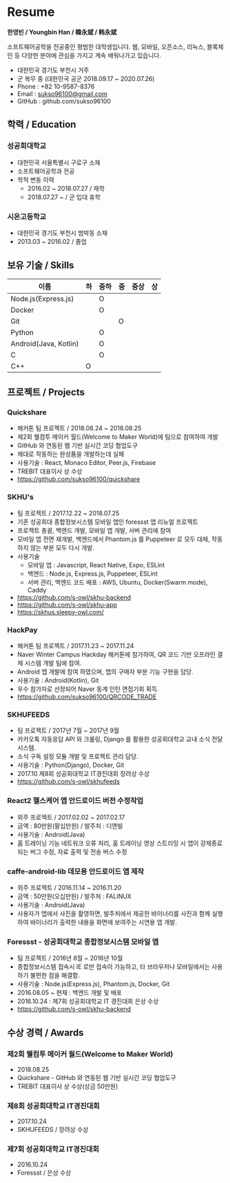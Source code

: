# Resume

**한영빈 / Youngbin Han / 韓永斌 / 韩永斌**

소프트웨어공학을 전공중인 평범한 대학생입니다. 웹, 모바일, 오픈소스, 리눅스, 블록체인 등 다양한 분야에 관심을 가지고 계속 배워나가고 있습니다.

- 대한민국 경기도 부천시 거주
- 군 복무 중 (대한민국 공군 2018.09.17 ~ 2020.07.26)
- Phone : +82 10-9587-8376
- Email : sukso96100@gmail.com
- GitHub : github.com/sukso96100

## 학력 / Education

### 성공회대학교
- 대한민국 서울특별시 구로구 소재
- 소프트웨어공학과 전공
- 학적 변동 이력
  - 2016.02 ~ 2018.07.27 / 재학
  - 2018.07.27 ~ / 군 입대 휴학

### 시온고등학교
- 대한민국 경기도 부천시 범박동 소재
- 2013.03 ~ 2016.02 / 졸업

## 보유 기술 / Skills
이름 | 하 | 중하 | 중 | 중상 | 상
--- | --- | --- | --- | --- | ---
Node.js(Express.js) | | O | | | |
Docker | | O | | | |
Git | | | O | | |
Python | | O | | | |
Android(Java, Kotlin) | | O | | | |
C | | O | | | |
C++ | O | | | | |

## 프로젝트 / Projects

### Quickshare
- 해커톤 팀 프로젝트 / 2018.08.24 ~ 2018.08.25
- 제2회 웰컴투 메이커 월드(Welcome to Maker World)에 팀으로 참여하여 개발
- GitHub 와 연동된 웹 기반 실시간 코딩 협업도구
- 제대로 작동하는 완성품을 개발하는데 실패
- 사용기술 : React, Monaco Editor, Peer.js, Firebase
- TREBIT 대표이사 상 수상
- https://github.com/sukso96100/quickshare

### SKHU's
- 팀 프로젝트 / 2017.12.22 ~ 2018.07.25
- 기존 성공회대 종합정보시스템 모바일 앱인 foressst 앱 리뉴얼 프로젝트
- 프로젝트 총괄, 백엔드 개발, 모바일 앱 개발, 서버 관리에 참여
- 모바일 앱 전면 재개발, 백엔드에서 Phantom.js 를 Puppeteer 로 모두 대체, 작동 하지 않는 부분 모두 다시 개발.
- 사용기술
  - 모바일 앱 : Javascript, React Native, Expo, ESLint
  - 백엔드 : Node.js, Express.js, Puppeteer, ESLint
  - 서버 관리, 백엔드 코드 배포 : AWS, Ubuntu, Docker(Swarm mode), Caddy
- https://github.com/s-owl/skhu-backend
- https://github.com/s-owl/skhu-app
- https://skhus.sleepy-owl.com/

### HackPay
- 해커톤 팀 프로젝트 / 2017.11.23 ~ 2017.11.24
- Naver Winter Campus Hackday 해커톤에 참가하여, QR 코드 기반 오프라인 결제 시스템 개발 팀에 참여.
- Android 앱 개발에 참여 하였으며, 앱의 구매자 부분 기능 구현을 담당.
- 사용기술 : Android(Kotlin), Git
- 우수 참가자로 선정되어 Naver 동계 인턴 면접기회 획득.
- https://github.com/sukso96100/QRCODE_TRADE

### SKHUFEEDS
- 팀 프로젝트 / 2017년 7월 ~ 2017년 9월
- 카카오톡 자동응답 API 와 크롤링, Django 를 활용한 성공회대학교 교내 소식 전달 시스템.
- 소식 구독 설정 모듈 개발 및 프로젝트 관리 담당.
- 사용기술 : Python(Django), Docker, Git
- 2017.10 제8회 성공회대학교 IT경진대회 장려상 수상
- https://github.com/s-owl/skhufeeds

### React2 헬스케어 앱 안드로이드 버전 수정작업
- 외주 프로젝트 / 2017.02.02 ~ 2017.02.17
- 금액 : 80만원(팔십만원) / 발주처 : 디앤빌
- 사용기술 : Android(Java)
- 홈 트레이닝 기능 네트워크 오류 처리, 홈 트레이닝 영상 스트리밍 시 앱이 강제종료 되는 버그 수정, 자료 출력 및 전송 버스 수정

### caffe-android-lib 데모용 안드로이드 앱 제작
- 외주 프로젝트 / 2016.11.14 ~ 2016.11.20
- 금액 : 50만원(오십만원) / 발주처 : FALINUX
- 사용기술 : Android(Java)
- 사용자가 앱에서 사진을 촬영하면, 발주처에서 제공한 바이너리를 사진과 함께 실행하여 바이너리가 출력한 내용을 화면에 보여주는 시연용 앱 개발.

### Foressst - 성공회대학교 종합정보시스템 모바일 앱
- 팀 프로젝트 / 2016년 8월 ~ 2016년 10월
- 종합정보시스템 접속시 IE 로만 접속이 가능하고, 타 브라우저나 모바일에서는 사용하기 불편한 점을 해결함.
- 사용기술 : Node.js(Express.js), Phantom.js, Docker, Git
- 2016.08.05 ~ 현재 : 백엔드 개발 및 배포
- 2016.10.24 : 제7회 성공회대학교 IT 경진대회 은상 수상
- https://github.com/s-owl/skhu-backend

## 수상 경력 / Awards

### 제2회 웰컴투 메이커 월드(Welcome to Maker World)
- 2018.08.25
- Quickshare - GitHub 와 연동된 웹 기반 실시간 코딩 협업도구
- TREBIT 대표이사 상 수상(상금 50만원)

### 제8회 성공회대학교 IT경진대회
- 2017.10.24
- SKHUFEEDS / 장려상 수상

### 제7회 성공회대학교 IT경진대회
- 2016.10.24
- Foressst / 은상 수상
